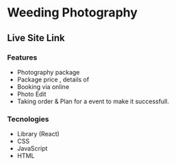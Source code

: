# Weeding Photography

## Live Site Link



### Features
* Photography package
* Package price , details of
* Booking via online
* Photo Edit
* Taking order & Plan for a event to make it successfull.

### Tecnologies
- Library (React)
- CSS
- JavaScript
- HTML
